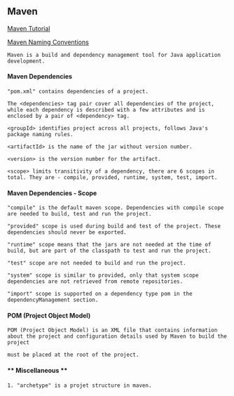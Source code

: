 ## **Maven**

[Maven Tutorial](https://howtodoinjava.com/maven/) 

[Maven Naming Conventions](http://maven.apache.org/guides/mini/guide-naming-conventions.html)

    Maven is a build and dependency management tool for Java application development.

#### **Maven Dependencies**

    "pom.xml" contains dependencies of a project.

    The <dependencies> tag pair cover all dependencies of the project, while each dependency is described with a few attributes and is enclosed by a pair of <dependency> tag.

    <groupId> identifies project across all projects, follows Java's package naming rules.

    <artifactId> is the name of the jar without version number.

    <version> is the version number for the artifact.

    <scope> limits transitivity of a dependency, there are 6 scopes in total. They are - compile, provided, runtime, system, test, import.
    
#### **Maven Dependencies - Scope**

    "compile" is the default maven scope. Dependencies with compile scope are needed to build, test and run the project.

    "provided" scope is used during build and test of the project. These dependencies should never be exported.

    "runtime" scope means that the jars are not needed at the time of build, but are part of the classpath to test and run the project.

    "test" scope are not needed to build and run the project.

    "system" scope is similar to provided, only that system scope dependencies are not retrieved from remote repositories.

    "import" scope is supported on a dependency type pom in the dependencyManagement section.

#### **POM (Project Object Model)**

    POM (Project Object Model) is an XML file that contains information about the project and configuration details used by Maven to build the project

    must be placed at the root of the project.


#### ** Miscellaneous **

    1. "archetype" is a projet structure in maven.